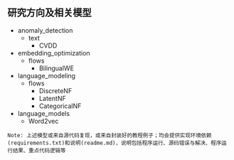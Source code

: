 ## 研究方向及相关模型
- anomaly_detection
    - text
        - CVDD
- embedding_optimization
    - flows
        - BilingualWE
- language_modeling
    - flows
        - DiscreteNF
        - LatentNF
        - CategoricalNF
- language_models
    - Word2vec

```
Note: 上述模型或来自源代码复现，或来自封装好的教程例子；均会提供实现环境依赖(requirements.txt)和说明(readme.md)，说明包括程序运行、源码错误与解决、程序运行结果、重点代码逻辑等
```
